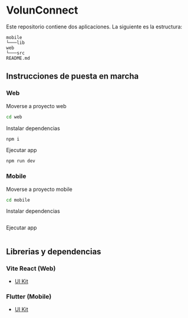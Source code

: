 # VolunConnect

Este repositorio contiene dos aplicaciones. La siguiente es la estructura:

```
mobile
└───lib
web
└───src
README.md
```

## Instrucciones de puesta en marcha

### Web

Moverse a proyecto web

```bash
cd web
```

Instalar dependencias

```bash
npm i
```

Ejecutar app

```bash
npm run dev
```

### Mobile

Moverse a proyecto mobile

```bash
cd mobile
```

Instalar dependencias

```bash

```

Ejecutar app

```bash

```

## Librerias y dependencias

### Vite React (Web)

- [UI Kit](https://ui.shadcn.com/)

### Flutter (Mobile)

- [UI Kit](https://github.com/nank1ro/flutter-shadcn-ui)
